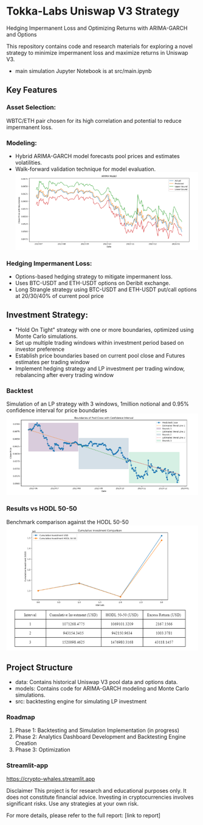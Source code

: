 # Tokka-Labs Uniswap V3 Strategy

Hedging Impermanent Loss and Optimizing Returns with ARIMA-GARCH and Options

This repository contains code and research materials for exploring a novel strategy to minimize impermanent loss and maximize returns in Uniswap V3.

- main simulation Jupyter Notebook is at src/main.ipynb

## Key Features
### Asset Selection:
WBTC/ETH pair chosen for its high correlation and potential to reduce impermanent loss.


### Modeling:
- Hybrid ARIMA-GARCH model forecasts pool prices and estimates volatilities.
- Walk-forward validation technique for model evaluation.
![Out of Sample](./data/arima-garch-outofsample.png)


### Hedging Impermanent Loss:
- Options-based hedging strategy to mitigate impermanent loss.
- Uses BTC-USDT and ETH-USDT options on Deribit exchange.
- Long Strangle strategy using BTC-USDT and ETH-USDT put/call options at 20/30/40% of current pool price 


## Investment Strategy:
- "Hold On Tight" strategy with one or more boundaries, optimized using Monte Carlo simulations.
- Set up multiple trading windows within investment period based on investor preference
- Establish price boundaries based on current pool close and Futures estimates per trading window
- Implement hedging strategy and LP investment per trading window, rebalancing after every trading window


### Backtest
Simulation of an LP strategy with 3 windows, 1million notional and 0.95% confidence interval for price boundaries
![Example Investment](./data/investmentexample.png)


### Results vs HODL 50-50
Benchmark comparison against the HODL 50-50
![Results Comparison](./data/resultscomparison.png)



## Project Structure
- data: Contains historical Uniswap V3 pool data and options data.
- models: Contains code for ARIMA-GARCH modeling and Monte Carlo simulations.
- src: backtesting engine for simulating LP investment


### Roadmap
1. Phase 1: Backtesting and Simulation Implementation (in progress)
2. Phase 2: Analytics Dashboard Development and Backtesting Engine Creation
3. Phase 3: Optimization

### Streamlit-app
https://crypto-whales.streamlit.app


Disclaimer
This project is for research and educational purposes only. It does not constitute financial advice. Investing in cryptocurrencies involves significant risks. Use any strategies at your own risk.

For more details, please refer to the full report: [link to report]
